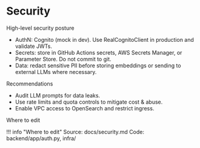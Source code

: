 # Security

High-level security posture

- AuthN: Cognito (mock in dev). Use RealCognitoClient in production and validate JWTs.
- Secrets: store in GitHub Actions secrets, AWS Secrets Manager, or Parameter Store. Do not commit to git.
- Data: redact sensitive PII before storing embeddings or sending to external LLMs where necessary.

Recommendations

- Audit LLM prompts for data leaks.
- Use rate limits and quota controls to mitigate cost & abuse.
- Enable VPC access to OpenSearch and restrict ingress.

Where to edit

!!! info "Where to edit"
    Source: docs/security.md
    Code: backend/app/auth.py, infra/
